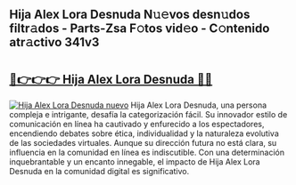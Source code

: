 ## Hija Alex Lora Desnuda N𝚞𝚎vos desn𝚞dos filtr𝚊dos - Parts-Zsa F𝚘tos vid𝚎o - C𝚘ntenido atr𝚊ctivo 341v3

# <h2><a href="http://mb1dkb.tromn.icu/?c=Hija+Alex+Lora+Desnuda">🔗👉👉👉 Hija Alex Lora Desnuda 🔗🔗</a></h2>

[![Hija Alex Lora Desnuda nuevo](https://i.imgur.com/pEAQMta.gif)](http://mb1dkb.tromn.icu/?c=Hija+Alex+Lora+Desnuda)
Hija Alex Lora Desnuda, una persona compleja e intrigante, desafía la categorización fácil. Su innovador estilo de comunicación en línea ha cautivado y enfurecido a los espectadores, encendiendo debates sobre ética, individualidad y la naturaleza evolutiva de las sociedades virtuales. Aunque su dirección futura no está clara, su influencia en la comunidad en línea es indiscutible. Con una determinación inquebrantable y un encanto innegable, el impacto de Hija Alex Lora Desnuda en la comunidad digital es significativo.
